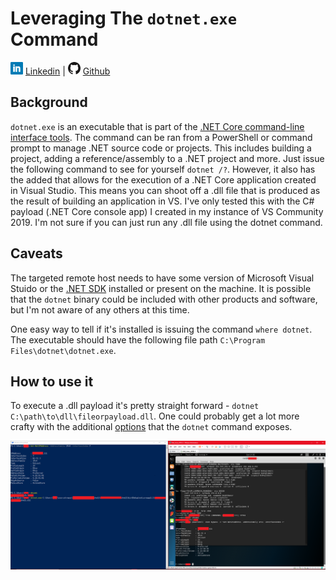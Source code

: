 # Leveraging The `dotnet.exe` Command

![Linkedin](Post%20Images/linkedin.png) [Linkedin](https://www.linkedin.com/in/ryangore/) | ![Github](Post%20Images/github.png) [Github](https://github.com/0v3rride)

## Background

`dotnet.exe` is an executable that is part of the [.NET Core command-line interface tools](https://docs.microsoft.com/en-us/dotnet/core/tools/?tabs=netcore2x). The command can be ran from a PowerShell or command prompt to manage .NET source code or projects. This includes building a project, adding a reference/assembly to a .NET project and more. Just issue the following command to see for yourself `dotnet /?`. However, it also has the added that allows for the execution of a .NET Core application created in Visual Studio. This means you can shoot off a .dll file that is produced as the result of building an application in VS. I've only tested this with the C# payload (.NET Core console app) I created in my instance of VS Community 2019. I'm not sure if you can just run any .dll file using the dotnet command.

## Caveats

The targeted remote host needs to have some version of Microsoft Visual Stuido or the [.NET SDK](https://dotnet.microsoft.com/learn/dotnet/hello-world-tutorial/install) installed or present on the machine. It is possible that the `dotnet` binary could be included with other products and software, but I'm not aware of any others at this time.

One easy way to tell if it's installed is issuing the command `where dotnet`. The executable should have the following file path `C:\Program Files\dotnet\dotnet.exe`.

## How to use it

To execute a .dll payload it's pretty straight forward - `dotnet C:\path\to\dll\fileorpayload.dll`. One could probably get a lot more crafty with the additional [options](https://docs.microsoft.com/en-us/dotnet/core/tools/dotnet?tabs=netcore21) that the `dotnet` command exposes.

![dll-exec-dotnet](Post%20Images/Abusing-dotnet-imgs/dotnet-exec.png)
